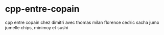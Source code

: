 # cpp-entre-copain
cpp entre copain chez dimitri avec thomas milan florence cedric sacha jumo jumelle chips, minimoy et sushi
